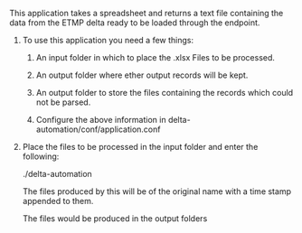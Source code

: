 This application takes a spreadsheet and returns a text file containing the data from the ETMP delta ready to be loaded through the endpoint.

1. To use this application you need a few things:

   1. An input folder in which to place the .xlsx 
   Files to be processed.
        
   2. An output folder where ether output records will be kept.
        
   3. An output folder to store the files containing the records which could not be parsed.
        
   4. Configure the above information in delta-automation/conf/application.conf
        
        
2. Place the files to be processed in the input folder and enter the following:

   ./delta-automation

   The files produced by this will be of the original name with a time stamp appended to them.

   The files would be produced in the output folders

